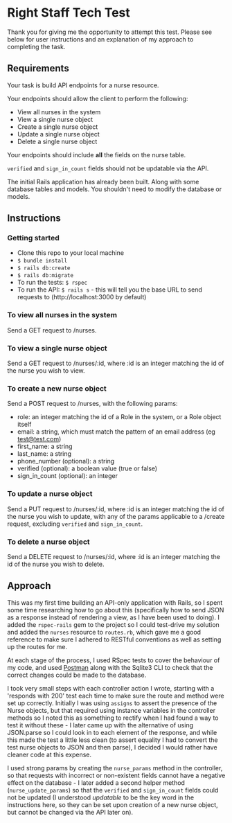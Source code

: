 # Right Staff Tech Test

Thank you for giving me the opportunity to attempt this test.  Please see below for user instructions and an explanation of my approach to completing the task.

## Requirements

Your task is build API endpoints for a nurse resource.

Your endpoints should allow the client to perform the following:
* View all nurses in the system
* View a single nurse object
* Create a single nurse object
* Update a single nurse object
* Delete a single nurse object

Your endpoints should include **all** the fields on the nurse table.

`verified` and `sign_in_count` fields should not be updatable via the API.

The initial Rails application has already been built. Along with some database tables and models. You shouldn't need to modify the database or models.

## Instructions

### Getting started

- Clone this repo to your local machine
- `$ bundle install`
- `$ rails db:create`
- `$ rails db:migrate`
- To run the tests: `$ rspec`
- To run the API: `$ rails s` - this will tell you the base URL to send requests to (http://localhost:3000 by default)

### To view all nurses in the system

Send a GET request to /nurses.

### To view a single nurse object

Send a GET request to /nurses/:id, where :id is an integer matching the id of the nurse you wish to view.

### To create a new nurse object

Send a POST request to /nurses, with the following params:

- role: an integer matching the id of a Role in the system, or a Role object itself
- email: a string, which must match the pattern of an email address (eg test@test.com)
- first_name: a string
- last_name: a string
- phone_number (optional): a string
- verified (optional): a boolean value (true or false)
- sign_in_count (optional): an integer

### To update a nurse object

Send a PUT request to /nurses/:id, where :id is an integer matching the id of the nurse you wish to update, with any of the params applicable to a /create request, excluding `verified` and `sign_in_count`.

### To delete a nurse object

Send a DELETE request to /nurses/:id, where :id is an integer matching the id of the nurse you wish to delete.

## Approach

This was my first time building an API-only application with Rails, so I spent some time researching how to go about this (specifically how to send JSON as a response instead of rendering a view, as I have been used to doing).  I added the `rspec-rails` gem to the project so I could test-drive my solution and added the `nurses` resource to `routes.rb`, which gave me a good reference to make sure I adhered to RESTful conventions as well as setting up the routes for me.

At each stage of the process, I used RSpec tests to cover the behaviour of my code, and used [Postman](https://www.getpostman.com/) along with the Sqlite3 CLI to check that the correct changes could be made to the database.

I took very small steps with each controller action I wrote, starting with a 'responds with 200' test each time to make sure the route and method were set up correctly.  Initially I was using `assigns` to assert the presence of the Nurse objects, but that required using instance variables in the controller methods so I noted this as something to rectify when I had found a way to test it without these - I later came up with the alternative of using JSON.parse so I could look in to each element of the response, and while this made the test a little less clean (to assert equality I had to convert the test nurse objects to JSON and then parse), I decided I would rather have cleaner code at this expense.

I used strong params by creating the `nurse_params` method in the controller, so that requests with incorrect or non-existent fields cannot have a negative effect on the database - I later added a second helper method (`nurse_update_params`) so that the `verified` and `sign_in_count` fields could not be updated (I understood _updatable_ to be the key word in the instructions here, so they can be set upon creation of a new nurse object, but cannot be changed via the API later on).
